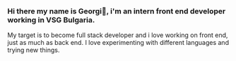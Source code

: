 ### Hi there my name is Georgi👋, i'm an intern front end developer working in VSG Bulgaria. 
My target is to become full stack developer and i love working on front end, just as much as back end.
I love experimenting with different languages and trying new things.

